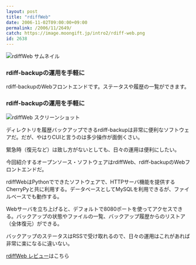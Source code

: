 ```yaml
---
layout: post
title: "rdiffWeb"
date: 2006-11-02T09:00:00+09:00
permalink: /2006/11/2649/
catch: https://image.moongift.jp/intro2/rdiff-web.png
id: 2638
---
```

 ![rdiffWeb サムネイル](https://image.moongift.jp/intro2/rdiff-web.t.png "rdiffWeb サムネイル")
  

### rdiff-backupの運用を手軽に
  
rdiff-backupのWebフロントエンドです。ステータスや履歴の一覧ができます。  
<!--more-->  

### rdiff-backupの運用を手軽に
  

![rdiffWeb スクリーンショット](https://image.moongift.jp/intro2/rdiff-web.png "rdiffWeb スクリーンショット")

  

ディレクトリを履歴バックアップできるrdiff-backupは非常に便利なソフトウェアだ。だが、やはりCUIと言うのは多少操作が面倒くさい。

  

緊急時（復元など）は致し方がないとしても、日々の運用は便利にしたい。

  

今回紹介するオープンソース・ソフトウェアはrdiffWeb、rdiff-backupのWebフロントエンドだ。

  

rdiffWebはPythonでできたソフトウェアで、HTTPサーバ機能を提供するCherryPyと共に利用する。データベースとしてMySQLを利用できるが、ファイルベースでも動作する。

  

Webサーバを立ち上げると、デフォルトで8080ポートを使ってアクセスできる。バックアップの状態やファイルの一覧、バックアップ履歴からのリストア（全体復元）ができる。

  

バックアップのステータスはRSSで受け取れるので、日々の運用はこれがあれば非常に楽になるに違いない。

  

[rdiffWeb レビュー](http://oss.moongift.jp/review/i-2651.html)はこちら

